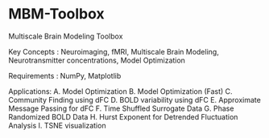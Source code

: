 # MBM-Toolbox
Multiscale Brain Modeling Toolbox

Key Concepts : Neuroimaging, fMRI, Multiscale Brain Modeling, Neurotransmitter concentrations, Model Optimization

Requirements : NumPy, Matplotlib

Applications:
A. Model Optimization
B. Model Optimization (Fast)
C. Community Finding using dFC
D. BOLD variability using dFC
E. Approximate Message Passing for dFC
F. Time Shuffled Surrogate Data
G. Phase Randomized BOLD Data
H. Hurst Exponent for Detrended Fluctuation Analysis
I. TSNE visualization
